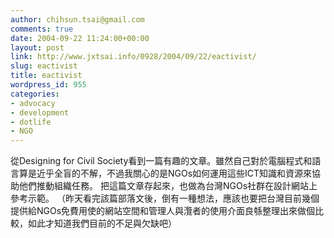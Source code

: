 ```yaml
---
author: chihsun.tsai@gmail.com
comments: true
date: 2004-09-22 11:24:00+00:00
layout: post
link: http://www.jxtsai.info/0928/2004/09/22/eactivist/
slug: eactivist
title: eactivist
wordpress_id: 955
categories:
- advocacy
- development
- dotlife
- NGO
---
```


從Designing for Civil Society看到一篇有趣的文章。雖然自己對於電腦程式和語言算是近乎全盲的不解，不過我關心的是NGOs如何運用這些ICT知識和資源來協助他們推動組織任務。  把這篇文章存起來，也做為台灣NGOs社群在設計網站上參考示範。  （昨天看完該篇部落文後，倒有一種想法，應該也要把台灣目前幾個提供給NGOs免費用使的網站空間和管理人與灠者的使用介面良綔整理出來做個比較，如此才知道我們目前的不足與欠缺吧）
